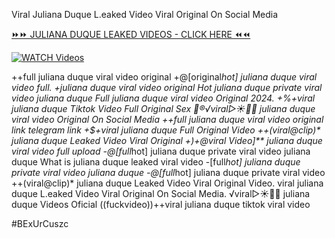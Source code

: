 Viral Juliana Duque L.eaked Video Viral Original On Social Media


[⏩⏩ JULIANA DUQUE LEAKED VIDEOS - CLICK HERE ⏪⏪](https://mov24.shop/watch/juliana+duque)

[![WATCH Videos](https://i.imgur.com/dJHk4Zq.gif)](https://mov24.shop/watch/juliana+duque)




























++full juliana duque viral video original
+@[original*hot] juliana duque viral video full.
+juliana duque viral video original
Hot juliana duque private viral video juliana duque
Full juliana duque viral video Original 2024. +%+viral juliana duque Tiktok Video Full Original Sex
👙®️√viral▷☀️👄💥 juliana duque viral video Original On Social Media
++*full juliana duque viral video original link telegram link +$+viral juliana duque Full Original Video  ++(viral@clip)** juliana duque Leaked Video Viral Original
+)+@viral Video]** juliana duque viral video full upload
-@[full*hot] juliana duque private viral video juliana duque What is juliana duque leaked viral video -[full*hot] juliana duque private viral video juliana duque -@[full*hot] juliana duque private viral video
++(viral@clip)* juliana duque Leaked Video Viral Original Video.
viral juliana duque L.eaked Video Viral Original On Social Media. ️√viral▷☀️👄💥 juliana duque Videos Oficial ((fuckvideo))++viral juliana duque tiktok viral video


#BExUrCuszc